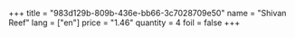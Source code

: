 +++
title = "983d129b-809b-436e-bb66-3c7028709e50"
name = "Shivan Reef"
lang = ["en"]
price = "1.46"
quantity = 4
foil = false
+++
